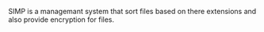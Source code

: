 SIMP is a managemant system that sort files based on there extensions and also provide encryption for files.
